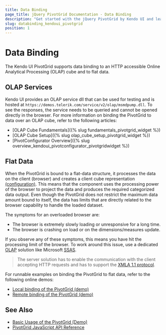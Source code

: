 ```yaml
---
title: Data Binding
page_title: jQuery PivotGrid Documentation - Data Binding
description: "Get started with the jQuery PivotGrid by Kendo UI and learn about the OLAP cube configuration for performing data binding and about the limitations when binding the component to flat data."
slug: databinding_kendoui_pivotgrid
position: 1
---
```


# Data Binding

The Kendo UI PivotGrid supports data binding to an HTTP accessible Online Analytical Processing (OLAP) cube and to flat data.

## OLAP Services

Kendo UI provides an OLAP service dll that can be used for testing and is hosted at `https://demos.telerik.com/service/v2/olap/msmdpump.dll`. To see the responses, the service needs to be queried and cannot be opened directly in the browser. For more information on binding the PivotGrid to data over an OLAP cube, refer to the following articles:
* [OLAP Cube Fundamentals]({% slug fundamentals_pivotgrid_widget %})
* [OLAP Cube Setup]({% slug olap_cube_setup_pivotgrid_widget %})
* [PivotConfigurator Overview]({% slug overview_kendoui_pivotconfigurator_pivotgridwidget %})

## Flat Data

When the PivotGrid is bound to a flat-data structure, it processes the data on the client (browser) and creates a client cube representation [(configuration)](/api/javascript/data/pivotdatasource/configuration/schema#schemacube). This means that the component uses the processing power of the browser to project the data and produces the required categorized data output. Even though the PivotGrid does not restrict the maximum data amount bound to itself, the data has limits that are directly related to the browser capability to handle the loaded dataset.

The symptoms for an overloaded browser are:
- The browser is extremely slowly loading or unresponsive for a long time.
- The browser is crashing on load or on the dimensions/measures update.

If you observe any of these symptoms, this means you have hit the processing limit of the browser. To work around this issue, use a dedicated [OLAP](https://en.wikipedia.org/wiki/Online_analytical_processing) solution like Microsoft [SSAS](https://technet.microsoft.com/en-us/library/ms175609(v=sql.90).aspx).

> The server solution has to enable the communication with the client accepting HTTP requests and has to support the [XMLA 1.1 protocol](https://en.wikipedia.org/wiki/XML_for_Analysis).

For runnable examples on binding the PivotGrid to flat data, refer to the following online demos:
* [Local binding of the PivotGrid (demo)](https://demos.telerik.com/kendo-ui/pivotgrid/local-flat-data-binding)
* [Remote binding of the PivotGrid (demo)](https://demos.telerik.com/kendo-ui/pivotgrid/remote-flat-data-binding)

## See Also

* [Basic Usage of the PivotGrid (Demo)](https://demos.telerik.com/kendo-ui/pivotgrid/index)
* [PivotGrid JavaScript API Reference](/api/javascript/ui/pivotgrid)
